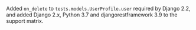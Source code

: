 Added `on_delete` to `tests.models.UserProfile.user` required by Django 2.2,
and added Django 2.x, Python 3.7 and djangorestframework 3.9 to the support matrix.
